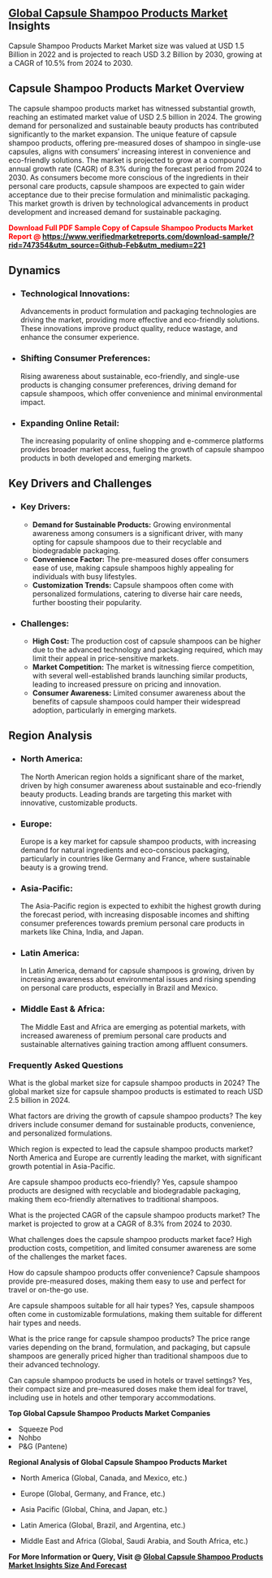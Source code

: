 <h2><a href="https://www.verifiedmarketreports.com/download-sample/?rid=747354&amp;utm_source=Github&amp;utm_medium=221" target="_blank">Global Capsule Shampoo Products Market</a> Insights</h2><p>Capsule Shampoo Products Market Market size was valued at USD 1.5 Billion in 2022 and is projected to reach USD 3.2 Billion by 2030, growing at a CAGR of 10.5% from 2024 to 2030.</p><p> <h2>Capsule Shampoo Products Market Overview</h2> <p>The capsule shampoo products market has witnessed substantial growth, reaching an estimated market value of USD 2.5 billion in 2024. The growing demand for personalized and sustainable beauty products has contributed significantly to the market expansion. The unique feature of capsule shampoo products, offering pre-measured doses of shampoo in single-use capsules, aligns with consumers’ increasing interest in convenience and eco-friendly solutions. The market is projected to grow at a compound annual growth rate (CAGR) of 8.3% during the forecast period from 2024 to 2030. As consumers become more conscious of the ingredients in their personal care products, capsule shampoos are expected to gain wider acceptance due to their precise formulation and minimalistic packaging. This market growth is driven by technological advancements in product development and increased demand for sustainable packaging. <p><strong><p><span class=""><span style="color: #ff0000;"><strong>Download Full PDF Sample Copy of Capsule Shampoo Products Market Report</strong> @ </span><a href="https://www.verifiedmarketreports.com/download-sample/?rid=747354&amp;utm_source=Github-Feb&amp;utm_medium=221" target="_blank">https://www.verifiedmarketreports.com/download-sample/?rid=747354&amp;utm_source=Github-Feb&amp;utm_medium=221</a></span></p></strong></p> <h2>Dynamics</h2> <ul> <li><h3>Technological Innovations:</h3> Advancements in product formulation and packaging technologies are driving the market, providing more effective and eco-friendly solutions. These innovations improve product quality, reduce wastage, and enhance the consumer experience.</li> <li><h3>Shifting Consumer Preferences:</h3> Rising awareness about sustainable, eco-friendly, and single-use products is changing consumer preferences, driving demand for capsule shampoos, which offer convenience and minimal environmental impact.</li> <li><h3>Expanding Online Retail:</h3> The increasing popularity of online shopping and e-commerce platforms provides broader market access, fueling the growth of capsule shampoo products in both developed and emerging markets.</li> </ul> <h2>Key Drivers and Challenges</h2> <ul> <li><h3>Key Drivers:</h3> <ul> <li><strong>Demand for Sustainable Products:</strong> Growing environmental awareness among consumers is a significant driver, with many opting for capsule shampoos due to their recyclable and biodegradable packaging.</li> <li><strong>Convenience Factor:</strong> The pre-measured doses offer consumers ease of use, making capsule shampoos highly appealing for individuals with busy lifestyles.</li> <li><strong>Customization Trends:</strong> Capsule shampoos often come with personalized formulations, catering to diverse hair care needs, further boosting their popularity.</li> </ul> </li> <li><h3>Challenges:</h3> <ul> <li><strong>High Cost:</strong> The production cost of capsule shampoos can be higher due to the advanced technology and packaging required, which may limit their appeal in price-sensitive markets.</li> <li><strong>Market Competition:</strong> The market is witnessing fierce competition, with several well-established brands launching similar products, leading to increased pressure on pricing and innovation.</li> <li><strong>Consumer Awareness:</strong> Limited consumer awareness about the benefits of capsule shampoos could hamper their widespread adoption, particularly in emerging markets.</li> </ul> </li> </ul> <h2>Region Analysis</h2> <ul> <li><h3>North America:</h3> The North American region holds a significant share of the market, driven by high consumer awareness about sustainable and eco-friendly beauty products. Leading brands are targeting this market with innovative, customizable products.</li> <li><h3>Europe:</h3> Europe is a key market for capsule shampoo products, with increasing demand for natural ingredients and eco-conscious packaging, particularly in countries like Germany and France, where sustainable beauty is a growing trend.</li> <li><h3>Asia-Pacific:</h3> The Asia-Pacific region is expected to exhibit the highest growth during the forecast period, with increasing disposable incomes and shifting consumer preferences towards premium personal care products in markets like China, India, and Japan.</li> <li><h3>Latin America:</h3> In Latin America, demand for capsule shampoos is growing, driven by increasing awareness about environmental issues and rising spending on personal care products, especially in Brazil and Mexico.</li> <li><h3>Middle East & Africa:</h3> The Middle East and Africa are emerging as potential markets, with increased awareness of premium personal care products and sustainable alternatives gaining traction among affluent consumers.</li> </ul> <h3>Frequently Asked Questions</h3> <p>What is the global market size for capsule shampoo products in 2024? The global market size for capsule shampoo products is estimated to reach USD 2.5 billion in 2024.</p> <p>What factors are driving the growth of capsule shampoo products? The key drivers include consumer demand for sustainable products, convenience, and personalized formulations.</p> <p>Which region is expected to lead the capsule shampoo products market? North America and Europe are currently leading the market, with significant growth potential in Asia-Pacific.</p> <p>Are capsule shampoo products eco-friendly? Yes, capsule shampoo products are designed with recyclable and biodegradable packaging, making them eco-friendly alternatives to traditional shampoos.</p> <p>What is the projected CAGR of the capsule shampoo products market? The market is projected to grow at a CAGR of 8.3% from 2024 to 2030.</p> <p>What challenges does the capsule shampoo products market face? High production costs, competition, and limited consumer awareness are some of the challenges the market faces.</p> <p>How do capsule shampoo products offer convenience? Capsule shampoos provide pre-measured doses, making them easy to use and perfect for travel or on-the-go use.</p> <p>Are capsule shampoos suitable for all hair types? Yes, capsule shampoos often come in customizable formulations, making them suitable for different hair types and needs.</p> <p>What is the price range for capsule shampoo products? The price range varies depending on the brand, formulation, and packaging, but capsule shampoos are generally priced higher than traditional shampoos due to their advanced technology.</p> <p>Can capsule shampoo products be used in hotels or travel settings? Yes, their compact size and pre-measured doses make them ideal for travel, including use in hotels and other temporary accommodations.</p> </p><p><strong>Top Global Capsule Shampoo Products Market Companies</strong></p><div data-test-id=""><p><li>Squeeze Pod</li><li> Nohbo</li><li> P&G (Pantene)</li></p><div><strong>Regional Analysis of&nbsp;Global Capsule Shampoo Products Market</strong></div><ul><li dir="ltr"><p dir="ltr">North America&nbsp;(Global, Canada, and Mexico, etc.)</p></li><li dir="ltr"><p dir="ltr">Europe (Global, Germany, and France, etc.)</p></li><li dir="ltr"><p dir="ltr">Asia Pacific&nbsp;(Global, China, and Japan, etc.)</p></li><li dir="ltr"><p dir="ltr">Latin America&nbsp;(Global, Brazil, and Argentina, etc.)</p></li><li dir="ltr">Middle East and Africa&nbsp;(Global, Saudi Arabia, and South Africa, etc.)</li></ul><p><strong>For More Information or Query, Visit @&nbsp;</strong><strong><a href="https://www.verifiedmarketreports.com/product/capsule-shampoo-products-market/?utm_source=Github&amp;utm_medium=221" target="_blank">Global Capsule Shampoo Products Market Insights Size And Forecast</a></strong></p></div>
